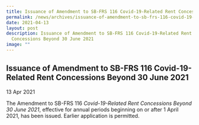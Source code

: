 ```yaml
---
title: Issuance of Amendment to SB-FRS 116 Covid-19-Related Rent Concessions Beyond 30 June 2021
permalink: /news/archives/issuance-of-amendment-to-sb-frs-116-covid-19-related-rent-concessions-beyond/
date: 2021-04-13
layout: post
description: Issuance of Amendment to SB-FRS 116 Covid-19-Related Rent
  Concessions Beyond 30 June 2021
image: ""
---
```

Issuance of Amendment to SB-FRS 116 Covid-19-Related Rent Concessions Beyond 30 June 2021
-----------------------------------------------------------------------------------------

13 Apr 2021

The Amendment to SB-FRS 116 _Covid-19-Related Rent Concessions Beyond 30 June 2021_, effective for annual periods beginning on or after 1 April 2021, has been issued. Earlier application is permitted.
